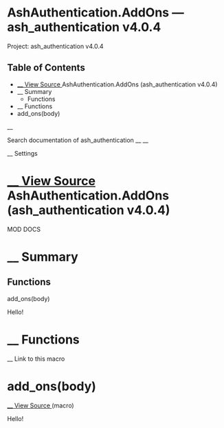 # AshAuthentication.AddOns — ash_authentication v4.0.4

Project: ash_authentication v4.0.4

## Table of Contents

- [ __ View Source ](external_link) AshAuthentication.AddOns (ash_authentication v4.0.4)
- __ Summary
  - Functions
- __ Functions
- add_ons(body)

__

Search documentation of ash_authentication __ __

__ Settings

#  [ __ View Source ](external_link) AshAuthentication.AddOns (ash_authentication v4.0.4)

MOD DOCS

#  __ Summary

##  Functions

add_ons(body)

Hello!

#  __ Functions

__ Link to this macro

# add_ons(body)

[ __ View Source ](external_link) (macro)

Hello!
